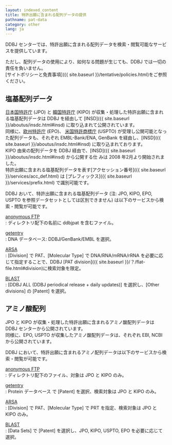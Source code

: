 ```yaml
---
layout: indexed_content
title: 特許出願に含まれる配列データの提供
pathname: pat-data
category: other
lang: ja
---
```


DDBJ センターでは、特許出願に含まれる配列データを検索・閲覧可能なサービスを提供しています。

ただし、配列データの使用により、如何なる問題が生じても、DDBJ では一切の責任を負いません。  
[サイトポリシーと免責事項]({{ site.baseurl }}/tentative/policies.html)をご参照ください。

## 塩基配列データ <a name="nt"></a>

[日本国特許庁](//www.jpo.go.jp/index.html) (JPO) と [韓国特許庁](//www.kipo.go.kr/) (KIPO) が収集・処理した特許出願に含まれる塩基配列データは DDBJ を経由して [INSD]({{ site.baseurl }}/aboutus/insdc.html#insd) に取り込まれて公開されています。  
同様に、[欧州特許庁](//www.epo.org/index.html) (EPO)、 [米国特許商標庁](https://www.uspto.gov/) (USPTO) が受理し公開可能となった配列データも、それぞれ EMBL-Bank/ENA, GenBank を経由し、[INSD]({{ site.baseurl }}/aboutus/insdc.html#insd) に取り込まれております。   
KIPO 由来の配列データを DDBJ 経由で、[INSD]({{ site.baseurl }}/aboutus/insdc.html#insd) から公開する仕 みは 2008 年2月より開始されました。   
特許出願に含まれる塩基配列データを表す[アクセッション番号]({{ site.baseurl }}/services/acc_def.html) は [プレフィックス]({{ site.baseurl }}/services/prefix.html) で識別可能です。

DDBJ おいて、特許出願に含まれる塩基配列データ (注: JPO, KIPO, EPO, USPTO
を参照データセットとしては区別できません) は以下のサービスから検索・閲覧が可能です。

[anonymous FTP](ftp://ftp.ddbj.nig.ac.jp/ddbj_database/ddbj/)  
: ディレクトリ配下の名前に ddbjpat を含むファイル。

[getentry](http://getentry.ddbj.nig.ac.jp/top-j.html)  
: DNA データベース: DDBJ/GenBank/EMBL を選択。

[ARSA](http://ddbj.nig.ac.jp/arsa/advanced_search?lang=ja)  
: [Division] で PAT、[Molecular Type] で DNA/RNA/mRNA/rRNA を必要に応じて指定することで、DDBJ [PAT division]({{ site.baseurl }}/？/flat-file.html#division)に検索対象を限定。

[BLAST](http://blast.ddbj.nig.ac.jp/blastn?lang=ja)  
: [DDBJ ALL (DDBJ periodical release + daily updates)] を選択し、[Other divisions] の [Patent] を選択。

## アミノ酸配列 <a name="aa"></a>

JPO と KIPO が収集・処理した特許出願に含まれるアミノ酸配列データは DDBJ センターから公開されています。  
同様に、EPO, USPTO が収集したアミノ酸配列データは、それぞれ EBI, NCBI から公開されています。

DDBJ において、特許出願に含まれるアミノ配列データは以下のサービスから検索・閲覧が可能です。

[anonymous FTP](ftp://ftp.ddbj.nig.ac.jp/ddbj_database/patent/)  
: ディレクトリ配下のファイル、対象は JPO と KIPO のみ。

[getentry](http://getentry.ddbj.nig.ac.jp/top-j.html)  
: Protein データベース で [Patent] を選択、検索対象は JPO と KIPO のみ。

[ARSA](http://ddbj.nig.ac.jp/arsa/?lang=ja)  
: [Division] で PAT、[Molecular Type] で PRT を指定、検索対象は JPO と KIPO のみ。

[BLAST](http://blast.ddbj.nig.ac.jp/blastp?lang=ja)  
: [Data Sets] で [Patent] を選択し、JPO, KIPO, USPTO, EPO を必要に応じて選択。
